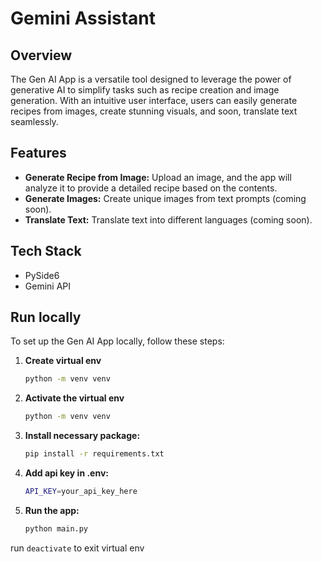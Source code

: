 # Gemini Assistant

## Overview
The Gen AI App is a versatile tool designed to leverage the power of generative AI to simplify tasks such as recipe creation and image generation. With an intuitive user interface, users can easily generate recipes from images, create stunning visuals, and soon, translate text seamlessly. 

## Features
- **Generate Recipe from Image:** Upload an image, and the app will analyze it to provide a detailed recipe based on the contents.
- **Generate Images:** Create unique images from text prompts (coming soon).
- **Translate Text:** Translate text into different languages (coming soon).

## Tech Stack
- PySide6
- Gemini API

## Run locally

To set up the Gen AI App locally, follow these steps:
1. **Create virtual env**
   ```bash
   python -m venv venv
   ```
2. **Activate the virtual env**
   ```bash
   python -m venv venv
   ```
3. **Install necessary package:**
   ```bash
   pip install -r requirements.txt
   ```
4. **Add api key in .env:**
   ```bash
   API_KEY=your_api_key_here
   ```
5. **Run the app:**
   ```bash
   python main.py
   ```
run ```deactivate``` to exit virtual env
